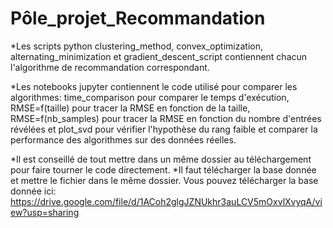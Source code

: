 # Pôle_projet_Recommandation

*Les scripts python clustering_method, convex_optimization, alternating_minimization et  gradient_descent_script contiennent chacun l'algorithme de recommandation correspondant.

*Les notebooks jupyter contiennent le code utilisé pour comparer les algorithmes: time_comparison pour comparer le temps d'exécution, RMSE=f(taille) pour tracer la RMSE en fonction de la taille, RMSE=f(nb_samples) pour tracer la RMSE en fonction du nombre d'entrées révélées et plot_svd pour vérifier l'hypothèse du rang faible et comparer la performance des algorithmes sur des données réelles.

*Il est conseillé de tout mettre dans un même dossier au téléchargement pour faire tourner le code directement.
*Il faut télécharger la base donnée et mettre le fichier dans le même dossier. Vous pouvez télécharger la base donnée ici: https://drive.google.com/file/d/1ACoh2glgJZNUkhr3auLCV5mOxvlXvyqA/view?usp=sharing
